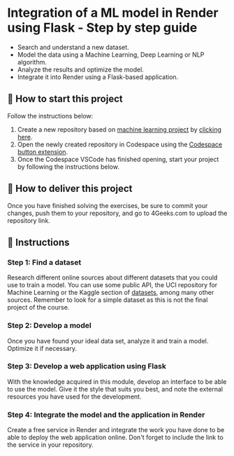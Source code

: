 <!-- hide -->
# Integration of a ML model in Render using Flask - Step by step guide
<!-- endhide -->

- Search and understand a new dataset.
- Model the data using a Machine Learning, Deep Learning or NLP algorithm.
- Analyze the results and optimize the model.
- Integrate it into Render using a Flask-based application.

## 🌱 How to start this project

Follow the instructions below:

1. Create a new repository based on [machine learning project](https://github.com/4GeeksAcademy/machine-learning-python-template) by [clicking here](https://github.com/4GeeksAcademy/machine-learning-python-template/generate).
2. Open the newly created repository in Codespace using the [Codespace button extension](https://docs.github.com/en/codespaces/developing-in-codespaces/creating-a-codespace-for-a-repository#creating-a-codespace-for-a-repository).
3. Once the Codespace VSCode has finished opening, start your project by following the instructions below.

## 🚛 How to deliver this project

Once you have finished solving the exercises, be sure to commit your changes, push them to your repository, and go to 4Geeks.com to upload the repository link.

## 📝 Instructions

### Step 1: Find a dataset

Research different online sources about different datasets that you could use to train a model. You can use some public API, the UCI repository for Machine Learning or the Kaggle section of [datasets](https://www.kaggle.com/datasets), among many other sources. Remember to look for a simple dataset as this is not the final project of the course.

### Step 2: Develop a model

Once you have found your ideal data set, analyze it and train a model. Optimize it if necessary.

### Step 3: Develop a web application using Flask

With the knowledge acquired in this module, develop an interface to be able to use the model. Give it the style that suits you best, and note the external resources you have used for the development.

### Step 4: Integrate the model and the application in Render

Create a free service in Render and integrate the work you have done to be able to deploy the web application online. Don't forget to include the link to the service in your repository.
